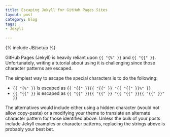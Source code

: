 ```yaml
---
title: Escaping Jekyll for GitHub Pages Sites
layout: post
category: blog
tags:
- Jekyll

---
```

{% include JB/setup %}

GitHub Pages (Jekyll) is heavily reliant upon `{{ "{%" }}` and `{{ "{{" }}`.
Unfortunately, writing a tutorial about using it is challenging since those character patterns are escaped.

The simplest way to escape the special characters is to do the following:

- `{{ "{%" }}` is escaped as `{{ "{{" }}{{ "{{" }} "{{ "{{" }}%" }}`
- `{{ "{{" }}` is escaped as `{{ "{{" }}{{ "{{" }} "{{ "{{" }}{{ "{{" }}" }}`

The alternatives would include either using a hidden character (would not allow copy-paste) or a modifying your theme to translate an alternate character pattern for those identified above.
Unless the bulk of your posts include Jekyll examples or character patterns, replacing the strings above is probably your best bet.
